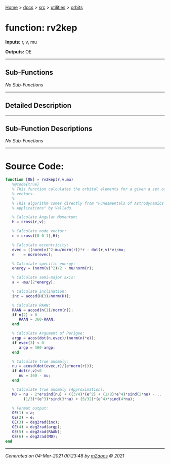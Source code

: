 [Home](../../../index.md) > [docs](../../../docs_index.md) > [src](../../src_index.md) > [utilities](../utilities_index.md) > [orbits](orbits_index.md)  


# function: rv2kep



**Inputs:** r, v, mu

**Outputs:** OE

 ***

## Sub-Functions

*No Sub-Functions*

 ***

## Detailed Description



 ***

## Sub-Function Descriptions

*No Sub-Functions*

 
 *** 

# Source Code:

 ```matlab 
 function [OE] = rv2kep(r,v,mu)
    %@code{true}
    % This function calculates the orbital elements for a given a set of state
    % vectors.
    %
    % This algorithm comes directly from "Fundamentals of Astrodynamics and
    % Applications" by Vallado.

    % Calculate Angular Momentum:
    H = cross(r,v);

    % Calculate node vector:
    n = cross([0 0 1],H);

    % Calculate eccentricity:
    evec = ((norm(v)^2-mu/norm(r))*r - dot(r,v)*v)/mu;
    e    = norm(evec);

    % Calculate specific energy:
    energy = (norm(v)^2)/2 - mu/norm(r);

    % Calculate semi-major axis:
    a = -mu/(2*energy);

    % Calculate inclination:
    inc = acosd(H(3)/norm(H));

    % Calculate RAAN:
    RAAN = acosd(n(1)/norm(n));
    if n(2) < 0
       RAAN = 360-RAAN;
    end

    % Calculate Argument of Perigee:
    argp = acos(dot(n,evec)/(norm(n)*e));
    if evec(3) < 0
       argp = 360-argp;
    end

    % Calculate true anomaly:
    nu = acosd(dot(evec,r)/(e*norm(r)));
    if dot(r,v)<0
       nu = 360 - nu;
    end

    % Calculate true anomaly (Approximation):
    M0 = nu - 2*e*sind(nu) + ((3/4)*(e^2) + (1/8)*e^4)*sind(2*nu) -...
         (1/3)*(e^3)*sind(3*nu) + (5/32)*(e^4)*sind(4*nu);

    % Format output:
    OE(1) = a;
    OE(2) = e;
    OE(3) = deg2rad(inc);
    OE(4) = deg2rad(argp);
    OE(5) = deg2rad(RAAN);
    OE(6) = deg2rad(M0);
end 
``` 
 
***

*Generated on 04-Mar-2021 00:23:48 by [m2docs](https://github.com/crgnam-research/m2docs) © 2021*
